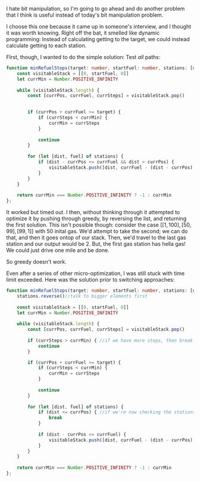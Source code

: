 I hate bit manipulation, so I'm going to go ahead and do another problem that I think is useful instead of today's bit manipulation problem.

I choose this one because it came up in someone's interview, and I thought it was worth knowing. Right off the bat, it smelled like dynamic programming: Instead of calculating getting to the target, we could instead calculate getting to each station.

FIrst, though, I wanted to do the simple solution: Test *all* paths:

```typescript
function minRefuelStops(target: number, startFuel: number, stations: [number, number][]): number {
    const visitableStack = [[0, startFuel, 0]]
    let currMin = Number.POSITIVE_INFINITY
    
    while (visitableStack.length) {
        const [currPos, currFuel, currSteps] = visitableStack.pop()
        

        if (currPos + currFuel >= target) {
            if (currSteps < currMin) {
                currMin = currSteps
            } 
            
            continue
        }
        
        for (let [dist, fuel] of stations) {
            if (dist - currPos <= currFuel && dist > currPos) {
                visitableStack.push([dist, currFuel - (dist - currPos) + fuel, currSteps + 1])
            }    
        }
    }
    
    return currMin === Number.POSITIVE_INFINITY ? -1 : currMin
};
```

It worked but timed out. I then, without thinking through it attempted to optimize it by pushing through greedy, by reversing the list, and returning the first solution. This isn't possible though: consider the case $[[1, 100], [50, 99], [99, 1]]$ with $50$ inital gas. We'd attempt to take the second; we can do that, and then it goes ontop of our stack. Then, we'd travel to the last gas station and our output would be 2. But, the first gas station has hella gas! We could just drive one mile and be done.

So greedy doesn't work.

Even after a series of other micro-optimization, I was still stuck with time limit exceeded. Here was the solution prior to switching approaches:

```typescript
function minRefuelStops(target: number, startFuel: number, stations: [number, number][]): number {
    stations.reverse()//talk to bigger elements first
    
    const visitableStack = [[0, startFuel, 0]]
    let currMin = Number.POSITIVE_INFINITY
    
    while (visitableStack.length) {
        const [currPos, currFuel, currSteps] = visitableStack.pop()
        
        if (currSteps > currMin) { //if we have more steps, then break
            continue
        }

        if (currPos + currFuel >= target) {
            if (currSteps < currMin) {
                currMin = currSteps
            } 
            
            continue
        }
        
        for (let [dist, fuel] of stations) {
            if (dist <= currPos) { //if we're now checking the stations lower then ours, break; it's redundant
                break
            }
            
            if (dist - currPos <= currFuel) {
                visitableStack.push([dist, currFuel - (dist - currPos) + fuel, currSteps + 1])
            } 
        }
    }
    
    return currMin === Number.POSITIVE_INFINITY ? -1 : currMin
};
```